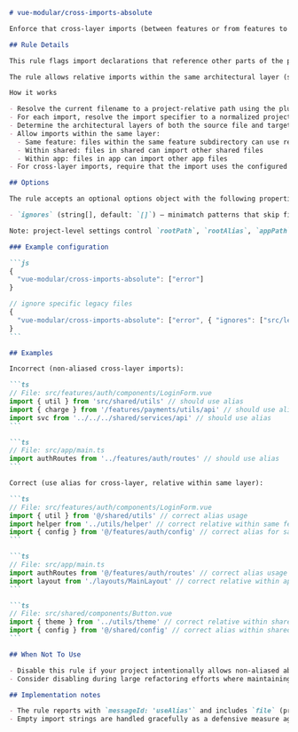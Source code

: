 ````markdown
# vue-modular/cross-imports-absolute

Enforce that cross-layer imports (between features or from features to shared) must use the project root alias (e.g. `@/`) instead of non-aliased absolute paths or relative paths that cross architectural boundaries.

## Rule Details

This rule flags import declarations that reference other parts of the project using non-aliased absolute paths (like `src/features/...` or `/features/...`) or relative paths that traverse outside the current architectural layer. Cross-layer imports should use the configured root alias to maintain consistency and prevent coupling to internal directory structures.

The rule allows relative imports within the same architectural layer (same feature, within shared, or within app) but requires alias imports when crossing these boundaries.

How it works

- Resolve the current filename to a project-relative path using the plugin project options.
- For each import, resolve the import specifier to a normalized project-relative path. If resolution fails (external package, unresolved alias) skip the import.
- Determine the architectural layers of both the source file and target import (app, feature, shared).
- Allow imports within the same layer:
  - Same feature: files within the same feature subdirectory can use relative imports
  - Within shared: files in shared can import other shared files
  - Within app: files in app can import other app files
- For cross-layer imports, require that the import uses the configured root alias (e.g. `@/shared/utils` instead of `src/shared/utils` or `../../shared/utils`).

## Options

The rule accepts an optional options object with the following properties:

- `ignores` (string[], default: `[]`) — minimatch patterns that skip files from rule checks when they match the resolved project-relative filename. Use this to exempt specific files or directories from the alias requirement.

Note: project-level settings control `rootPath`, `rootAlias`, `appPath`, `featuresPath`, and `sharedPath` used by the rule. Configure these via `settings['vue-modular']`.

### Example configuration

```js
{
  "vue-modular/cross-imports-absolute": ["error"]
}

// ignore specific legacy files
{
  "vue-modular/cross-imports-absolute": ["error", { "ignores": ["src/legacy/**"] }]
}
```

## Examples

Incorrect (non-aliased cross-layer imports):

```ts
// File: src/features/auth/components/LoginForm.vue
import { util } from 'src/shared/utils' // should use alias
import { charge } from '/features/payments/utils/api' // should use alias
import svc from '../../../shared/services/api' // should use alias
```

```ts
// File: src/app/main.ts
import authRoutes from '../features/auth/routes' // should use alias
```

Correct (use alias for cross-layer, relative within same layer):

```ts
// File: src/features/auth/components/LoginForm.vue
import { util } from '@/shared/utils' // correct alias usage
import helper from '../utils/helper' // correct relative within same feature
import { config } from '@/features/auth/config' // correct alias for same feature
```

```ts
// File: src/app/main.ts
import authRoutes from '@/features/auth/routes' // correct alias usage
import layout from './layouts/MainLayout' // correct relative within app
```

```ts
// File: src/shared/components/Button.vue
import { theme } from '../utils/theme' // correct relative within shared
import { config } from '@/shared/config' // correct alias within shared
```

## When Not To Use

- Disable this rule if your project intentionally allows non-aliased absolute imports or doesn't enforce consistent import styles across architectural layers.
- Consider disabling during large refactoring efforts where maintaining import consistency is less important than completing the migration.

## Implementation notes

- The rule reports with `messageId: 'useAlias'` and includes `file` (project-relative filename), `target` (import specifier), and `alias` (configured root alias) in the message data.
- Empty import strings are handled gracefully as a defensive measure against malformed AST nodes.
````
